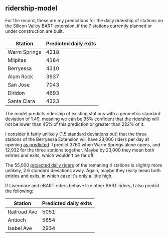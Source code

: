 ridership-model
---------------

For the record, these are my predictions for the daily ridership
of stations on the Silicon Valley BART extension, if the
7 stations currently planned or under construction are built.

Station | Predicted daily exits
------- | ---------------------
Warm Springs | 4218
Milpitas | 4184
Berryessa | 4310
Alum Rock | 3937
San Jose | 7043
Diridon | 4693
Santa Clara | 4323

The model predicts ridership of existing stations with a geometric standard deviation of 1.49,
meaning we can be 95% confident that the ridership will not be lower than
45% of this prediction or greater than 222% of it.

I consider it fairly unlikely (1.5 standard deviations out) that the
three stations of the Berryessa Extension will have 23,000 riders per day
at opening [as predicted](http://www.vta.org/bart/faq).
I predict 3760 when Warm Springs alone opens, and 12,932 for the three stations together.
Maybe by 23,000 they mean both entries and exits, which wouldn't be far off.

The 55,000 [projected daily riders](http://vtaorgcontent.s3-us-west-1.amazonaws.com/Site_Content/BARTPhase2-ScopingPresentation-50212.pdf)
of the remaning 4 stations is slightly more unlikely, 2.6 standard deviations away.
Again, maybe they really mean both entries and exits,
in which case it's only a little high.

If Livermore and eBART riders behave like other BART riders, I also predict the following:

Station | Predicted daily exits
------- | ---------------------
Railroad Ave | 5051
Antioch | 5654
Isabel Ave | 2934
